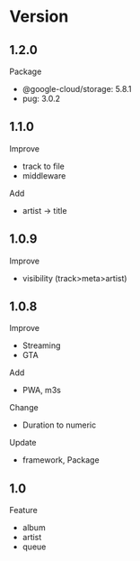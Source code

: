 # Version

## 1.2.0

Package

- @google-cloud/storage: 5.8.1
- pug: 3.0.2

## 1.1.0

Improve

- track to file
- middleware

Add

- artist -> title

## 1.0.9

Improve

- visibility (track>meta>artist)

## 1.0.8

Improve

- Streaming
- GTA

Add

- PWA, m3s

Change

- Duration to numeric

Update

- framework, Package

## 1.0

Feature

- album
- artist
- queue
